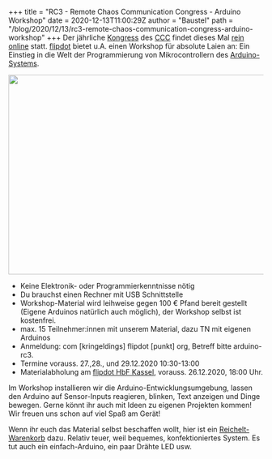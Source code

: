 +++
title = "RC3 - Remote Chaos Communication Congress - Arduino Workshop"
date = 2020-12-13T11:00:29Z
author = "Baustel"
path = "/blog/2020/12/13/rc3-remote-chaos-communication-congress-arduino-workshop"
+++
Der jährliche
[Kongress](https://de.wikipedia.org/wiki/Chaos_Communication_Congress)
des [CCC](https://www.ccc.de/) findet dieses Mal [rein
online](https://events.ccc.de/2020/09/04/rc3-remote-chaos-experience/)
statt. [flipdot](https://flipdot.org) bietet u.A. einen Workshop für
absolute Laien an: Ein Einstieg in die Welt der Programmierung von
Mikrocontrollern des
[Arduino-Systems](https://de.wikipedia.org/wiki/Arduino_(Plattform)).

<a href="https://flipdot.org/blog/uploads/arduino-rc3-2.JPG"><img src="https://flipdot.org/blog/uploads/arduino-rc3-2.serendipityThumb.JPG" width="675" height="394" /></a>

- Keine Elektronik- oder Programmierkenntnisse nötig
- Du brauchst einen Rechner mit USB Schnittstelle
- Workshop-Material wird leihweise gegen 100 € Pfand bereit gestellt
(Eigene Arduinos natürlich auch möglich), der Workshop selbst ist
kostenfrei.
- max. 15 Teilnehmer:innen mit unserem Material, dazu TN mit eigenen
Arduinos
- Anmeldung: com \[kringeldings\] flipdot \[punkt\] org, Betreff bitte
arduino-rc3.
- Termine vorauss. 27.,28., und 29.12.2020 10:30-13:00
- Materialabholung am [flipdot HbF
Kassel](/kontakt/), vorauss. 26.12.2020, 18:00
Uhr.

Im Workshop installieren wir die Arduino-Entwicklungsumgebung, lassen
den Arduino auf Sensor-Inputs reagieren, blinken, Text anzeigen und
Dinge bewegen. Gerne könnt ihr auch mit Ideen zu eigenen Projekten
kommen! Wir freuen uns schon auf viel Spaß am Gerät!

Wenn ihr euch das Material selbst beschaffen wollt, hier ist ein
[Reichelt-Warenkorb](https://www.reichelt.de/my/1787734) dazu. Relativ
teuer, weil bequemes, konfektioniertes System. Es tut auch ein
einfach-Arduino, ein paar Drähte LED usw.
